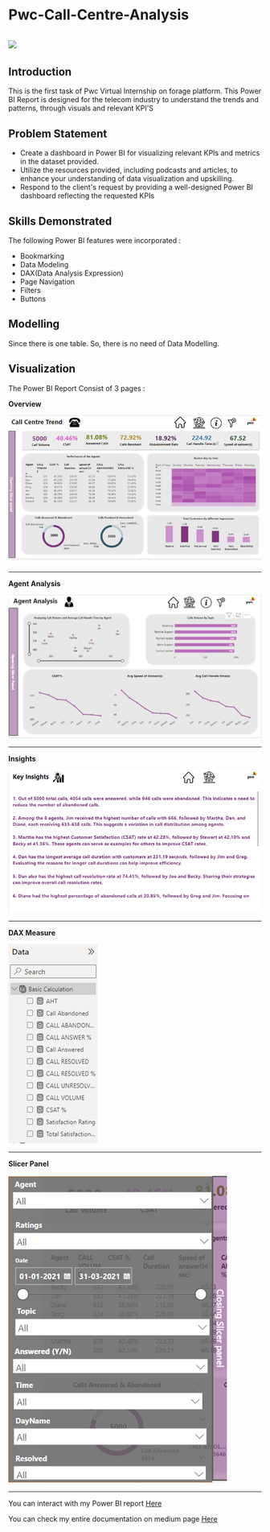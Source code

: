 # Pwc-Call-Centre-Analysis

![](IntroImage.jpg)
---



## Introduction
 This is the first task of Pwc Virtual Internship on forage platform. This Power BI Report is designed for the telecom industry to understand the trends and patterns, through visuals and relevant KPI'S
 

 ## Problem Statement
 - Create a dashboard in Power BI for visualizing relevant KPIs and metrics in the dataset provided.
 - Utilize the resources provided, including podcasts and articles, to enhance your understanding of data visualization and upskilling.
 - Respond to the client's request by providing a well-designed Power BI dashboard reflecting the requested KPIs

## Skills Demonstrated
The following Power BI features were incorporated :
- Bookmarking
- Data Modeling
- DAX(Data Analysis Expression)
- Page Navigation
- Filters
- Buttons

## Modelling
 Since there is one table. So, there is no need of Data Modelling.

 ## Visualization
 The Power BI Report Consist of 3 pages :
 
 
**Overview**

![](OverView.png)

---

**Agent Analysis**
 
![](Agent_Analysis.png)

---

 **Insights**
 
![](Insights.png)

---
**DAX Measure**

![](DAX.png)

---

**Slicer Panel**

![](SlicerPanel.png)

---

You can interact with my Power BI report [Here]([https://app.powerbi.com/view?r=eyJrIjoiODMzZjQwZWItNTAyMC00ZDA1LTgxMjUtMTQ2YmQ5ZTlmYzRkIiwidCI6IjM4N2IyZTQ0LTM2ZTEtNDliMy04OWMxLTc1NDM4ZDc3NmQ1MiJ9](https://www.novypro.com/project/call-centre-trend-5)https://www.novypro.com/project/call-centre-trend-5)

You can check my entire documentation on medium page [Here](https://medium.com/@simrangodse18/pwc-call-centre-analysis-b35129fa5e10)

